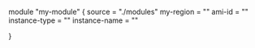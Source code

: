 


module "my-module" {
    source = "./modules"
    my-region = ""
    ami-id = ""
    instance-type = ""
    instance-name = ""

}
